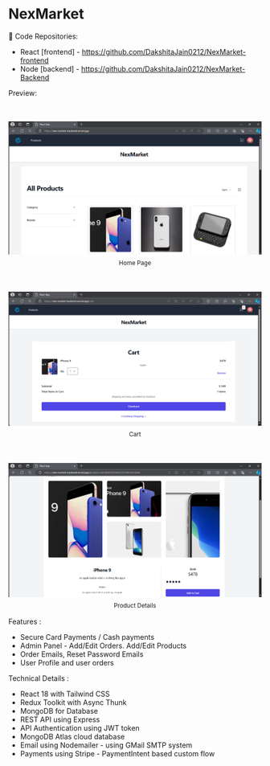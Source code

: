 # NexMarket


🔗 Code Repositories:
- React [frontend] - https://github.com/DakshitaJain0212/NexMarket-frontend
- Node [backend] - https://github.com/DakshitaJain0212/NexMarket-Backend

Preview: 

<p align="center">  
  <br><br><img alt="Clock" src="./asset/img1.png">
  <sub>Home Page<sub>
</p>

<p align="center">
  <br><br><img alt="Clock" src="./asset/img3.png">
  <sub>Cart<sub>
</p>

<p align="center">
  <br><br><img alt="Clock" src="./asset/img2.png">
  <sub>Product Details<sub>
</p>


 Features :
- Secure Card Payments / Cash payments
- Admin Panel - Add/Edit Orders. Add/Edit Products
- Order Emails, Reset Password Emails
- User Profile and user orders

 Technical Details :
- React 18 with Tailwind CSS
- Redux Toolkit with Async Thunk
- MongoDB for Database
- REST API using Express
- API Authentication using JWT token
- MongoDB Atlas cloud database
- Email using Nodemailer - using GMail SMTP system
- Payments using Stripe - PaymentIntent based custom flow

